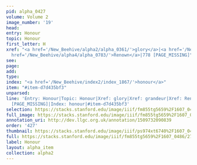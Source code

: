 ```yaml
---
pid: alpha_0427
volume: Volume 2
image_number: '19'
head: 
entry: Honour
topic: Honour
first_letter: H
xref: "<a href='/New_Beehive/alpha2/alpha_0361/'>glory</a>|<a href='/New_Beehive/alpha2/alpha_0380/'>grandeur</a>|<a
  href='/New_Beehive/alpha4/alpha_0783/'>Renown</a>|778 [PAGE_MISSING]"
see: 
page: 
add: 
type: 
index: "<a href='/New_Beehive/index2/index_1867/'>honour</a>"
item: "#item-d7d435bf3"
unparsed: 
line: 'Entry: Honour|Topic: Honour|Xref: glory|Xref: grandeur|Xref: Renown|Xref: 778
  [PAGE_MISSING]|Index: honour|#item-d7d435bf3'
selection: https://stacks.stanford.edu/image/iiif/fm855tg5659%2F1607_0486/270,1887,3168,689/full/0/default.jpg
full_image: https://stacks.stanford.edu/image/iiif/fm855tg5659%2F1607_0486/full/full/0/default.jpg
annotation_uri: http://dev.llgc.org.uk/annotation/1509732090839
order: '427'
thumbnail: https://stacks.stanford.edu/image/iiif/ps974xt6740%2F1607_0455/full/100,/0/default.jpg
full: https://stacks.stanford.edu/image/iiif/fm855tg5659%2F1607_0486/270,1887,3168,689/full/0/default.jpg
label: Honour
layout: alpha_item
collection: alpha2
---
```


